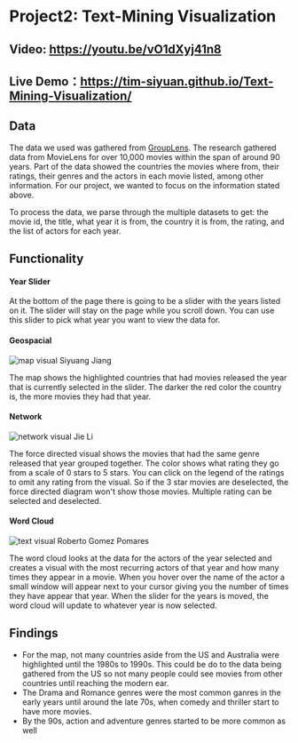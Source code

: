 # Project2: Text-Mining Visualization

## Video: https://youtu.be/vO1dXyj41n8

## Live Demo：https://tim-siyuan.github.io/Text-Mining-Visualization/


## Data

The data we used was gathered from [GroupLens](https://grouplens.org/datasets/movielens/). The research gathered data from MovieLens for over 10,000 movies within the span of around 90 years. Part of the data showed the countries the movies where from, their ratings, their genres and the actors in each movie listed, among other information. For our project, we wanted to focus on the information stated above.

To process the data, we parse through the multiple datasets to get: the movie id, the title, what year it is from, the country it is from, the rating, and the list of actors for each year.

## Functionality
#### Year Slider
At the bottom of the page there is going to be a slider with the years listed on it. The slider will stay on the page while you scroll down. You can use this slider to pick what year you want to view the data for.

#### Geospacial
![map visual](https://i.imgur.com/vZ92jvB.png)
Siyuang Jiang

The map shows the highlighted countries that had movies released the year that is currently selected in the slider. The darker the red color the country is, the more movies they had that year.

#### Network
![network visual](https://i.imgur.com/iIUfPev.png)
Jie Li

The force directed visual shows the movies that had the same genre released that year grouped together. The color shows what rating they go from a scale of 0 stars to 5 stars. You can click on the legend of the ratings to omit any rating from the visual. So if the 3 star movies are deselected, the force directed diagram won't show those movies. Multiple rating can be selected and deselected. 

#### Word Cloud
![text visual](https://i.imgur.com/Znk5O2t.png)
Roberto Gomez Pomares

The word cloud looks at the data for the actors of the year selected and creates a visual with the most recurring actors of that year and how many times they appear in a movie. When you hover over the name of the actor a small window will appear next to your cursor giving you the number of times they have appear that year. When the slider for the years is moved, the word cloud will update to whatever year is now selected.

## Findings

- For the map, not many countries aside from the US and Australia were highlighted until the 1980s to 1990s. This could be do to the data being gathered from the US so not many people could see movies from other countries until reaching the modern ear.
- The Drama and Romance genres were the most common ganres in the early years until around the late 70s, when comedy and thriller start to have more movies.
- By the 90s, action and adventure genres started to be more common as well
